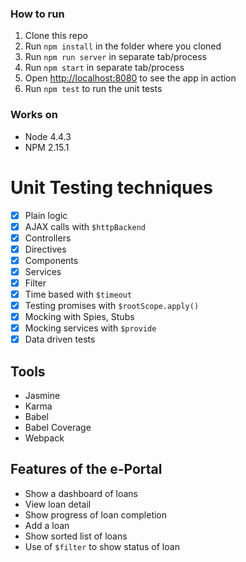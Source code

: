 ### How to run

1. Clone this repo
1. Run `npm install` in the folder where you cloned
1. Run `npm run server` in separate tab/process
1. Run `npm start` in separate tab/process
1. Open [http://localhost:8080](http://localhost:8080) to see the app in action
1. Run `npm test` to run the unit tests

### Works on 

- Node 4.4.3
- NPM 2.15.1

# Unit Testing techniques

- [x] Plain logic
- [x] AJAX calls with `$httpBackend`
- [x] Controllers
- [x] Directives
- [x] Components
- [x] Services
- [x] Filter
- [x] Time based with `$timeout`
- [x] Testing promises with `$rootScope.apply()`
- [x] Mocking with Spies, Stubs
- [x] Mocking services with `$provide`
- [x] Data driven tests

## Tools ##

- Jasmine
- Karma
- Babel
- Babel Coverage
- Webpack

## Features of the e-Portal

- Show a dashboard of loans
- View loan detail
- Show progress of loan completion
- Add a loan
- Show sorted list of loans
- Use of `$filter` to show status of loan
